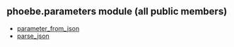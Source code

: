 ## phoebe.parameters module (all public members)

* [parameter_from_json](phoebe.parameters.parameter_from_json.md)
* [parse_json](phoebe.parameters.parse_json.md)
